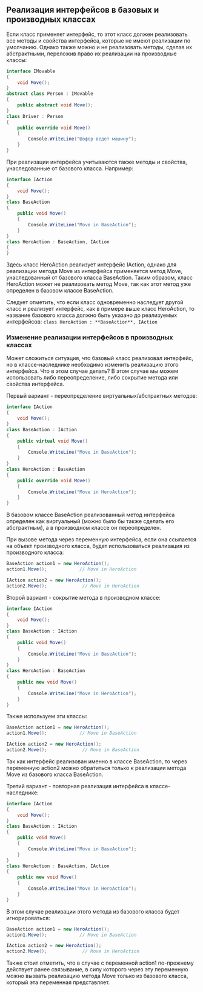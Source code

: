 ## Реализация интерфейсов в базовых и производных классах

Если класс применяет интерфейс, то этот класс должен реализовать все методы и свойства интерфейса, которые не имеют реализации по умолчанию. Однако также можно и не реализовать методы, сделав их абстрактными, 
переложив право их реализации на производные классы:

```cs
interface IMovable
{
	void Move();
}
abstract class Person : IMovable
{
	public abstract void Move();
}
class Driver : Person
{
	public override void Move()
	{
		Console.WriteLine("Шофер ведет машину");
	}
}
```

При реализации интерфейса учитываются также методы и свойства, унаследованные от базового класса. Например:

```cs
interface IAction
{
	void Move();
}
class BaseAction
{
	public void Move()
	{
		Console.WriteLine("Move in BaseAction");
	}
}
class HeroAction : BaseAction, IAction
{
}
```

Здесь класс HeroAction реализует интерфейс IAction, однако для реализации метода Move из интерфейса применяется метод Move, унаследованный от 
базового класса BaseAction. Таким образом, класс HeroAction может не реализовать метод Move, так как этот метод уже определен в базовом классе BaseAction.

Следует отметить, что если класс одновременно наследует другой класс и реализует интерфейс, как в примере выше класс HeroAction, 
то название базового класса должно быть указано до реализуемых интерфейсов: `class HeroAction : **BaseAction**, IAction`

### Изменение реализации интерфейсов в производных классах

Может сложиться ситуация, что базовый класс реализовал интерфейс, но в классе-наследнике необходимо изменить реализацию этого интерфейса. Что в этом случае делать? 
В этом случае мы можем использовать либо переопределение, либо сокрытие метода или свойства интерфейса.

Первый вариант - переопределение виртуальных/абстрактных методов:

```cs
interface IAction
{
	void Move();
}
class BaseAction : IAction
{
	public virtual void Move()
	{
		Console.WriteLine("Move in BaseAction");
	}
}
class HeroAction : BaseAction
{
	public override void Move()
	{
		Console.WriteLine("Move in HeroAction");
	}
}
```

В базовом классе BaseAction реализованный метод интерфейса определен как виртуальный (можно было бы также сделать его абстрактным), 
а в производном классе он переопределен.

При вызове метода через переменную интерфейса, если она ссылается на объект производного класса, будет использоваться реализация из 
производного класса:

```cs
BaseAction action1 = new HeroAction();
action1.Move();            // Move in HeroAction

IAction action2 = new HeroAction();
action2.Move();             // Move in HeroAction
```

Второй вариант - сокрытие метода в производном классе:

```cs
interface IAction
{
	void Move();
}
class BaseAction : IAction
{
	public void Move()
	{
		Console.WriteLine("Move in BaseAction");
	}
}
class HeroAction : BaseAction
{
	public new void Move()
	{
		Console.WriteLine("Move in HeroAction");
	}
}
```

Также используем эти классы:

```cs
BaseAction action1 = new HeroAction();
action1.Move();            // Move in BaseAction

IAction action2 = new HeroAction();
action2.Move();             // Move in BaseAction
```

Так как интерфейс реализован именно в классе BaseAction, то через переменную action2 можно обратиться только к реализации метода Move из базового класса BaseAction.

Третий вариант - повторная реализация интерфейса в классе-наследнике:

```cs
interface IAction
{
	void Move();
}
class BaseAction : IAction
{
	public void Move()
	{
		Console.WriteLine("Move in BaseAction");
	}
}
class HeroAction : BaseAction, IAction
{
	public new void Move()
	{
		Console.WriteLine("Move in HeroAction");
	}
}
```

В этом случае реализации этого метода из базового класса будет игнорироваться:

```cs
BaseAction action1 = new HeroAction();
action1.Move();            // Move in BaseAction

IAction action2 = new HeroAction();
action2.Move();             // Move in HeroAction
```

Также стоит отметить, что в случае с переменной action1 по-прежнему действует ранее связывание, в силу которого через эту переменную можно вызвать реализацию метода 
Move только из базового класса, который эта переменная представляет.

